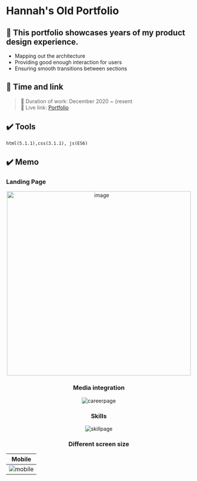 # Hannah's Old Portfolio

## 📌 This portfolio showcases years of my product design experience.

- Mapping out the architecture
- Providing good enough interaction for users
- Ensuring smooth transitions between sections
  
## 📖 Time and link

> 📆 Duration of work: December 2020 ~ {resent </br>
> 🔗 Live link: [Portfolio](https://hannah-moon.github.io/home.html) </br>

## ✔️ Tools 

```
html(5.1.1),css(3.1.1), js(ES6)
```


## ✔️ Memo

### Landing Page

<div align="center">
<img width="500" alt="image" src="img/h_aboutMe.gif">


### Media integration

![careerpage](src=img/h_mediaIntegration.gif)

### Skills

![skillpage](src=img/h_aboutMe.gif)




### Different screen size

| Mobile                                                                                                     | 
| ---------------------------------------------------------------------------------------------------------- |
| ![mobile](src=img/h_mobileView.gif) | 
